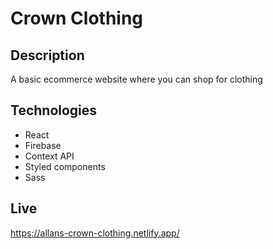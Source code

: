 # Crown Clothing

## Description

A basic ecommerce website where you can shop for clothing

## Technologies

 - React
 - Firebase
 - Context API
 - Styled components
 - Sass

## Live

https://allans-crown-clothing.netlify.app/
